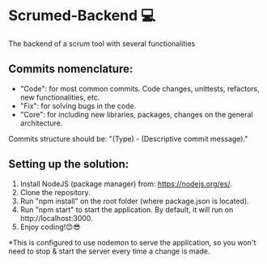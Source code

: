# Scrumed-Backend 💻
The backend of a scrum tool with several functionalities

## Commits nomenclature:
- "Code": for most common commits. Code changes, unittests, refactors, new functionalities, etc.
- "Fix": for solving bugs in the code.
- "Core": for including new libraries, packages, changes on the general architecture.

Commits structure should be: "(Type) - (Descriptive commit message)."
  
## Setting up the solution:

1. Install NodeJS (package manager) from: https://nodejs.org/es/.
2. Clone the repository.
3. Run "npm install" on the root folder (where package.json is located).
4. Run "npm start" to start the application. By default, it will run on http://localhost:3000.
5. Enjoy coding!😊😎

*This is configured to use nodemon to serve the application, so you won't need to stop & start the server every time a change is made.
